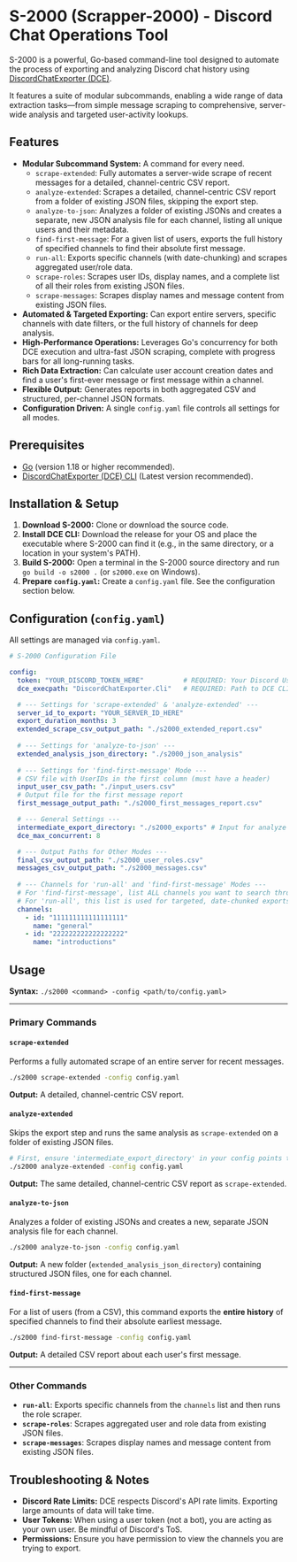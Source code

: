 

# S-2000 (Scrapper-2000) - Discord Chat Operations Tool

S-2000 is a powerful, Go-based command-line tool designed to automate the process of exporting and analyzing Discord chat history using [DiscordChatExporter (DCE)](https://github.com/Tyrrrz/DiscordChatExporter).

It features a suite of modular subcommands, enabling a wide range of data extraction tasks—from simple message scraping to comprehensive, server-wide analysis and targeted user-activity lookups.

## Features

*   **Modular Subcommand System:** A command for every need.
    *   `scrape-extended`: Fully automates a server-wide scrape of recent messages for a detailed, channel-centric CSV report.
    *   `analyze-extended`: Scrapes a detailed, channel-centric CSV report from a folder of existing JSON files, skipping the export step.
    *   `analyze-to-json`: Analyzes a folder of existing JSONs and creates a separate, new JSON analysis file for each channel, listing all unique users and their metadata.
    *   `find-first-message`: For a given list of users, exports the full history of specified channels to find their absolute first message.
    *   `run-all`: Exports specific channels (with date-chunking) and scrapes aggregated user/role data.
    *   `scrape-roles`: Scrapes user IDs, display names, and a complete list of all their roles from existing JSON files.
    *   `scrape-messages`: Scrapes display names and message content from existing JSON files.
*   **Automated & Targeted Exporting:** Can export entire servers, specific channels with date filters, or the full history of channels for deep analysis.
*   **High-Performance Operations:** Leverages Go's concurrency for both DCE execution and ultra-fast JSON scraping, complete with progress bars for all long-running tasks.
*   **Rich Data Extraction:** Can calculate user account creation dates and find a user's first-ever message or first message within a channel.
*   **Flexible Output:** Generates reports in both aggregated CSV and structured, per-channel JSON formats.
*   **Configuration Driven:** A single `config.yaml` file controls all settings for all modes.

## Prerequisites

*   [Go](https://golang.org/dl/) (version 1.18 or higher recommended).
*   [DiscordChatExporter (DCE) CLI](https://github.com/Tyrrrz/DiscordChatExporter/releases) (Latest version recommended).

## Installation & Setup

1.  **Download S-2000:** Clone or download the source code.
2.  **Install DCE CLI:** Download the release for your OS and place the executable where S-2000 can find it (e.g., in the same directory, or a location in your system's PATH).
3.  **Build S-2000:** Open a terminal in the S-2000 source directory and run `go build -o s2000 .` (or `s2000.exe` on Windows).
4.  **Prepare `config.yaml`:** Create a `config.yaml` file. See the configuration section below.

## Configuration (`config.yaml`)

All settings are managed via `config.yaml`.

```yaml
# S-2000 Configuration File

config:
  token: "YOUR_DISCORD_TOKEN_HERE"          # REQUIRED: Your Discord User or Bot Token
  dce_execpath: "DiscordChatExporter.Cli"   # REQUIRED: Path to DCE CLI executable

  # --- Settings for 'scrape-extended' & 'analyze-extended' ---
  server_id_to_export: "YOUR_SERVER_ID_HERE"
  export_duration_months: 3
  extended_scrape_csv_output_path: "./s2000_extended_report.csv"
  
  # --- Settings for 'analyze-to-json' ---
  extended_analysis_json_directory: "./s2000_json_analysis"
  
  # --- Settings for 'find-first-message' Mode ---
  # CSV file with UserIDs in the first column (must have a header)
  input_user_csv_path: "./input_users.csv"
  # Output file for the first message report
  first_message_output_path: "./s2000_first_messages_report.csv"

  # --- General Settings ---
  intermediate_export_directory: "./s2000_exports" # Input for analyze modes, output for export modes
  dce_max_concurrent: 8

  # --- Output Paths for Other Modes ---
  final_csv_output_path: "./s2000_user_roles.csv"
  messages_csv_output_path: "./s2000_messages.csv"
  
  # --- Channels for 'run-all' and 'find-first-message' Modes ---
  # For 'find-first-message', list ALL channels you want to search through.
  # For 'run-all', this list is used for targeted, date-chunked exports.
  channels:
    - id: "111111111111111111"
      name: "general"
    - id: "222222222222222222"
      name: "introductions"
```

## Usage

**Syntax:** `./s2000 <command> -config <path/to/config.yaml>`

---

### **Primary Commands**

#### `scrape-extended`
Performs a fully automated scrape of an entire server for recent messages.
```bash
./s2000 scrape-extended -config config.yaml
```
**Output:** A detailed, channel-centric CSV report.

#### `analyze-extended`
Skips the export step and runs the same analysis as `scrape-extended` on a folder of existing JSON files.
```bash
# First, ensure 'intermediate_export_directory' in your config points to your JSON folder.
./s2000 analyze-extended -config config.yaml
```
**Output:** The same detailed, channel-centric CSV report as `scrape-extended`.

#### `analyze-to-json`
Analyzes a folder of existing JSONs and creates a new, separate JSON analysis file for each channel.
```bash
./s2000 analyze-to-json -config config.yaml
```
**Output:** A new folder (`extended_analysis_json_directory`) containing structured JSON files, one for each channel.

#### `find-first-message`
For a list of users (from a CSV), this command exports the **entire history** of specified channels to find their absolute earliest message.
```bash
./s2000 find-first-message -config config.yaml
```
**Output:** A detailed CSV report about each user's first message.

---

### **Other Commands**

*   **`run-all`**: Exports specific channels from the `channels` list and then runs the role scraper.
*   **`scrape-roles`**: Scrapes aggregated user and role data from existing JSON files.
*   **`scrape-messages`**: Scrapes display names and message content from existing JSON files.

## Troubleshooting & Notes

*   **Discord Rate Limits:** DCE respects Discord's API rate limits. Exporting large amounts of data will take time.
*   **User Tokens:** When using a user token (not a bot), you are acting as your own user. Be mindful of Discord's ToS.
*   **Permissions:** Ensure you have permission to view the channels you are trying to export.

